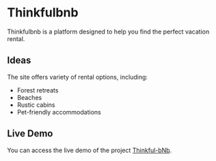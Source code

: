 # Thinkfulbnb

Thinkfulbnb is a platform designed to help you find the perfect vacation rental. 

## Ideas

The site offers variety of rental options, including:

- Forest retreats
- Beaches
- Rustic cabins
- Pet-friendly accommodations

## Live Demo

You can access the live demo of the project [Thinkful-bNb](https://code-life-hub.github.io/David_W_thinkfulbnb/).
